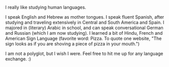 I really like studying human languages. 

I speak English and Hebrew as mother tongues. I speak fluent Spanish, after studying and traveling extensively in Central and South America and Spain. I majored in (literary) Arabic in school, and can speak conversational German and Russian (which I am now studying). I learned a bit of Hindu, French and American Sign Language (favorite word: Pizza. To quote one website, "The sign looks as if you are shoving a piece of pizza in your mouth.")

I am not a polyglot, but I wish I were. Feel free to hit me up for any language exchange. :) 
